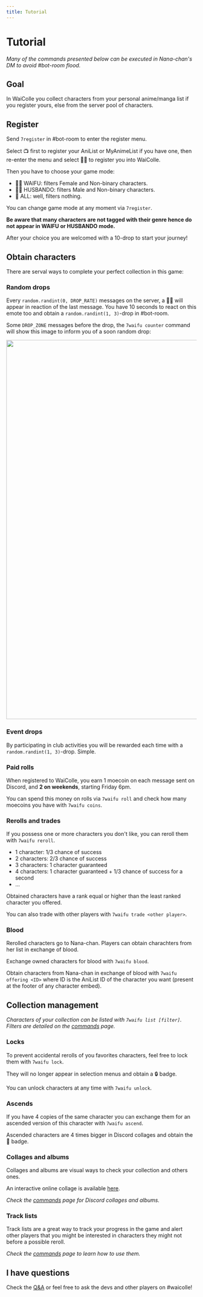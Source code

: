 ```yaml
---
title: Tutorial
---
```


# Tutorial

*Many of the commands presented below can be executed in Nana-chan's DM to avoid #bot-room flood.*

## Goal

In WaiColle you collect characters from your personal anime/manga list if you register yours, else from the server pool of characters.

## Register

Send `7register` in #bot-room to enter the register menu.

Select 📺 first to register your AniList or MyAnimeList if you have one, then re-enter the menu and select 👰‍♀️ to register you into WaiColle.

Then you have to choose your game mode:

* 👰‍♀️ WAIFU: filters Female and Non-binary characters.
* 👰‍♂️ HUSBANDO: filters Male and Non-binary characters.
* 👰 ALL: well, filters nothing.

You can change game mode at any moment via `7register`.

**Be aware that many characters are not tagged with their genre hence do not appear in WAIFU or HUSBANDO mode.**

After your choice you are welcomed with a 10-drop to start your journey!

## Obtain characters

There are serval ways to complete your perfect collection in this game:

### Random drops

Every `random.randint(0, DROP_RATE)` messages on the server, a 👰‍♀️ will appear in reaction of the last message. You have 10 seconds to react on this emote too and obtain a `random.randint(1, 3)`-drop in #bot-room. 

Some `DROP_ZONE` messages before the drop, the `7waifu counter` command will show this image to inform you of a soon random drop:

<div style="text-align:center">
  <img src="/images/drpzn.png" style="height:25vh" />
</div>

### Event drops

By participating in club activities you will be rewarded each time with a `random.randint(1, 3)`-drop. Simple.

### Paid rolls

When registered to WaiColle, you earn 1 moecoin on each message sent on Discord, and **2 on weekends**, starting Friday 6pm.

You can spend this money on rolls via `7waifu roll` and check how many moecoins you have with `7waifu coins`.

### Rerolls and trades

If you possess one or more characters you don't like, you can reroll them with `7waifu reroll`.

* 1 character: 1/3 chance of success
* 2 characters: 2/3 chance of success
* 3 characters: 1 character guaranteed
* 4 characters: 1 character guaranteed + 1/3 chance of success for a second
* ...

Obtained characters have a rank equal or higher than the least ranked character you offered.

You can also trade with other players with `7waifu trade <other player>`.

### Blood

Rerolled characters go to Nana-chan. Players can obtain charachters from her list in exchange of blood.

Exchange owned characters for blood with `7waifu blood`.

Obtain characters from Nana-chan in exchange of blood with `7waifu offering <ID>` where ID is the AniList ID of the character you want (present at the footer of any character embed).

## Collection management

*Characters of your collection can be listed with `7waifu list [filter]`. Filters are detailed on the [commands](/help/commands) page.*

### Locks

To prevent accidental rerolls of you favorites characters, feel free to lock them with `7waifu lock`.

They will no longer appear in selection menus and obtain a 🔒 badge.

You can unlock characters at any time with `7waifu unlock`.

### Ascends

If you have 4 copies of the same character you can exchange them for an ascended version of this character with `7waifu ascend`.

Ascended characters are 4 times bigger in Discord collages and obtain the 🌟 badge.

### Collages and albums

Collages and albums are visual ways to check your collection and others ones.

An interactive online collage is available [here](/collage).

*Check the [commands](/help/commands) page for Discord collages and albums.*

### Track lists

Track lists are a great way to track your progress in the game and alert other players that you might be interested in characters they might not before a possible reroll.

*Check the [commands](/help/commands) page to learn how to use them.*

## I have questions

Check the [Q&A](/help/q-and-a) or feel free to ask the devs and other players on #waicolle!
